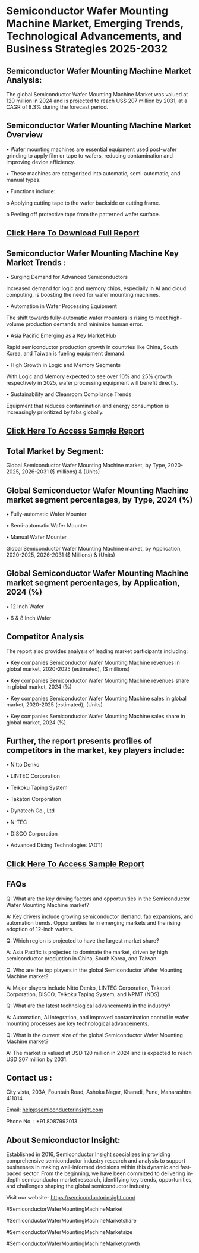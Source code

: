 Semiconductor Wafer Mounting Machine Market, Emerging Trends, Technological Advancements, and Business Strategies 2025-2032
=
Semiconductor Wafer Mounting Machine Market Analysis:
-
The global Semiconductor Wafer Mounting Machine Market was valued at 120 million in 2024 and is projected to reach US$ 207 million by 2031, at a CAGR of 8.3% during the forecast period.

Semiconductor Wafer Mounting Machine Market Overview
-
•	Wafer mounting machines are essential equipment used post-wafer grinding to apply film or tape to wafers, reducing contamination and improving device efficiency.

•	These machines are categorized into automatic, semi-automatic, and manual types.

•	Functions include:

o	Applying cutting tape to the wafer backside or cutting frame.

o	Peeling off protective tape from the patterned wafer surface.

[Click Here To Download Full Report](https://semiconductorinsight.com/report/semiconductor-wafer-mounting-machine-market/)
-
Semiconductor Wafer Mounting Machine Key Market Trends  :
-
•	Surging Demand for Advanced Semiconductors

Increased demand for logic and memory chips, especially in AI and cloud computing, is boosting the need for wafer mounting machines.

•	Automation in Wafer Processing Equipment

The shift towards fully-automatic wafer mounters is rising to meet high-volume production demands and minimize human error.

•	Asia Pacific Emerging as a Key Market Hub

Rapid semiconductor production growth in countries like China, South Korea, and Taiwan is fueling equipment demand.

•	High Growth in Logic and Memory Segments

With Logic and Memory expected to see over 10% and 25% growth respectively in 2025, wafer processing equipment will benefit directly.

•	Sustainability and Cleanroom Compliance Trends

Equipment that reduces contamination and energy consumption is increasingly prioritized by fabs globally.

[Click Here To Access Sample Report](https://semiconductorinsight.com/download-sample-report/?product_id=90884)
-
Total Market by Segment:
-
Global Semiconductor Wafer Mounting Machine market, by Type, 2020-2025, 2026-2031 ($ millions) & (Units)

Global Semiconductor Wafer Mounting Machine market segment percentages, by Type, 2024 (%)
-
•	Fully-automatic Wafer Mounter

•	Semi-automatic Wafer Mounter

•	Manual Wafer Mounter

Global Semiconductor Wafer Mounting Machine market, by Application, 2020-2025, 2026-2031 ($ Millions) & (Units)

Global Semiconductor Wafer Mounting Machine market segment percentages, by Application, 2024 (%)
-
•	12 Inch Wafer

•	6 & 8 Inch Wafer

Competitor Analysis
-
The report also provides analysis of leading market participants including:

•	Key companies Semiconductor Wafer Mounting Machine revenues in global market, 2020-2025 (estimated), ($ millions)

•	Key companies Semiconductor Wafer Mounting Machine revenues share in global market, 2024 (%)

•	Key companies Semiconductor Wafer Mounting Machine sales in global market, 2020-2025 (estimated), (Units)

•	Key companies Semiconductor Wafer Mounting Machine sales share in global market, 2024 (%)

Further, the report presents profiles of competitors in the market, key players include:
-
•	Nitto Denko

•	LINTEC Corporation

•	Teikoku Taping System

•	Takatori Corporation

•	Dynatech Co., Ltd

•	N-TEC

•	DISCO Corporation

•	Advanced Dicing Technologies (ADT)

[Click Here To Access Sample Report](https://semiconductorinsight.com/download-sample-report/?product_id=90884)
-
FAQs
-
Q: What are the key driving factors and opportunities in the Semiconductor Wafer Mounting Machine market?

A: Key drivers include growing semiconductor demand, fab expansions, and automation trends. Opportunities lie in emerging markets and the rising adoption of 12-inch wafers.

Q: Which region is projected to have the largest market share?

A: Asia Pacific is projected to dominate the market, driven by high semiconductor production in China, South Korea, and Taiwan.

Q: Who are the top players in the global Semiconductor Wafer Mounting Machine market?

A: Major players include Nitto Denko, LINTEC Corporation, Takatori Corporation, DISCO, Teikoku Taping System, and NPMT (NDS).

Q: What are the latest technological advancements in the industry?

A: Automation, AI integration, and improved contamination control in wafer mounting processes are key technological advancements.

Q: What is the current size of the global Semiconductor Wafer Mounting Machine market?

A: The market is valued at USD 120 million in 2024 and is expected to reach USD 207 million by 2031.

Contact us : 
-
City vista, 203A, Fountain Road, Ashoka Nagar, Kharadi, Pune, Maharashtra 411014

Email: help@semiconductorinsight.com

Phone No. : +91 8087992013

About Semiconductor Insight:
-
Established in 2016, Semiconductor Insight specializes in providing comprehensive semiconductor industry research and analysis to support businesses in making well-informed decisions within this dynamic and fast-paced sector. From the beginning, we have been committed to delivering in-depth semiconductor market research, identifying key trends, opportunities, and challenges shaping the global semiconductor industry.

Visit our website- https://semiconductorinsight.com/

#SemiconductorWaferMountingMachineMarket 

#SemiconductorWaferMountingMachineMarketshare

#SemiconductorWaferMountingMachineMarketsize

#SemiconductorWaferMountingMachineMarketgrowth 
 
 

